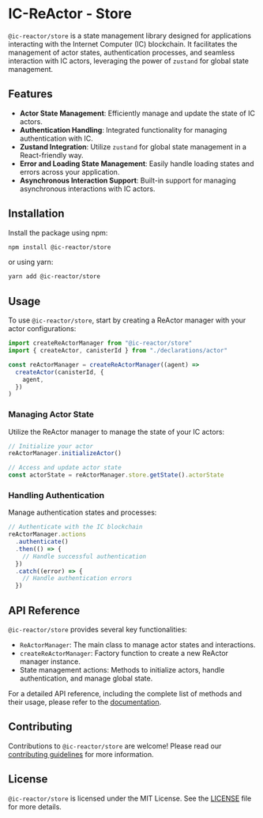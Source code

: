 # IC-ReActor - Store

`@ic-reactor/store` is a state management library designed for applications interacting with the Internet Computer (IC) blockchain. It facilitates the management of actor states, authentication processes, and seamless interaction with IC actors, leveraging the power of `zustand` for global state management.

## Features

- **Actor State Management**: Efficiently manage and update the state of IC actors.
- **Authentication Handling**: Integrated functionality for managing authentication with IC.
- **Zustand Integration**: Utilize `zustand` for global state management in a React-friendly way.
- **Error and Loading State Management**: Easily handle loading states and errors across your application.
- **Asynchronous Interaction Support**: Built-in support for managing asynchronous interactions with IC actors.

## Installation

Install the package using npm:

```bash
npm install @ic-reactor/store
```

or using yarn:

```bash
yarn add @ic-reactor/store
```

## Usage

To use `@ic-reactor/store`, start by creating a ReActor manager with your actor configurations:

```javascript
import createReActorManager from "@ic-reactor/store"
import { createActor, canisterId } from "./declarations/actor"

const reActorManager = createReActorManager((agent) =>
  createActor(canisterId, {
    agent,
  })
)
```

### Managing Actor State

Utilize the ReActor manager to manage the state of your IC actors:

```javascript
// Initialize your actor
reActorManager.initializeActor()

// Access and update actor state
const actorState = reActorManager.store.getState().actorState
```

### Handling Authentication

Manage authentication states and processes:

```javascript
// Authenticate with the IC blockchain
reActorManager.actions
  .authenticate()
  .then(() => {
    // Handle successful authentication
  })
  .catch((error) => {
    // Handle authentication errors
  })
```

## API Reference

`@ic-reactor/store` provides several key functionalities:

- `ReActorManager`: The main class to manage actor states and interactions.
- `createReActorManager`: Factory function to create a new ReActor manager instance.
- State management actions: Methods to initialize actors, handle authentication, and manage global state.

For a detailed API reference, including the complete list of methods and their usage, please refer to the [documentation](#).

## Contributing

Contributions to `@ic-reactor/store` are welcome! Please read our [contributing guidelines](#) for more information.

## License

`@ic-reactor/store` is licensed under the MIT License. See the [LICENSE](LICENSE) file for more details.
